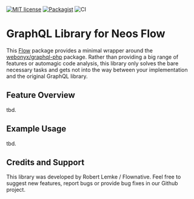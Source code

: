 [![MIT license](http://img.shields.io/badge/license-MIT-brightgreen.svg)](http://opensource.org/licenses/MIT)
[![Packagist](https://img.shields.io/packagist/v/flownative/graphql.svg)](https://packagist.org/packages/flownative/graphql)
![CI](https://github.com/flownative/flow-graphql/workflows/CI/badge.svg?branch=master)

# GraphQL Library for Neos Flow

This [Flow](https://flow.neos.io) package provides a minimal wrapper
around the [webonyx/graphql-php](https://github.com/webonyx/graphql-php)
package. Rather than providing a big range of features or automagic code
analysis, this library only solves the bare necessary tasks and gets not
into the way between your implementation and the original GraphQL
library.

## Feature Overview

tbd.

## Example Usage

tbd.

## Credits and Support

This library was developed by Robert Lemke / Flownative. Feel free to
suggest new features, report bugs or provide bug fixes in our Github
project.
